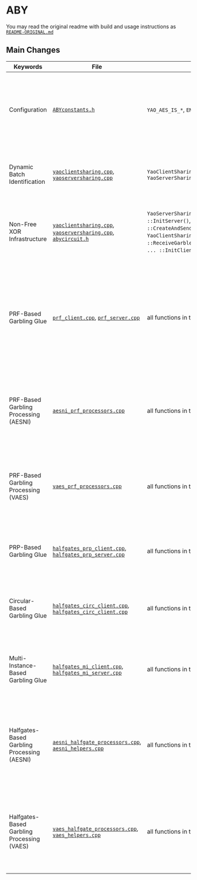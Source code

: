 # ABY

You may read the original readme with build and usage instructions as [`README-ORIGINAL.md`](README-ORIGINAL.md)

## Main Changes

|Keywords|File|Function|Summary|
|-|-|-|-|
|Configuration|[`ABYconstants.h`](src/abycore/ABY_utils/ABYconstants.h)|`YAO_AES_IS_*`, `ENABLE_VAES`, `ENABLE_HYBRID`|These defines control whether VAES will be used and what security assumption is used for AES.|
|Dynamic Batch Identification|[`yaoclientsharing.cpp`](src/abycore/sharing/yaoclientsharing.cpp), [`yaoserversharing.cpp`](src/abycore/sharing/yaoserversharing.cpp) |`YaoClientSharing::EvaluateLocalOperations()`, `YaoServerSharing::PrecomputeGC()`|Queues up non-free gates and processes them when they are referenced.|
|Non-Free XOR Infrastructure|[`yaoclientsharing.cpp`](src/abycore/sharing/yaoclientsharing.cpp), [`yaoserversharing.cpp`](src/abycore/sharing/yaoserversharing.cpp), [`abycircuit.h`](src/abycore/circuit/abycircuit.h) |`YaoServerSharing::PrepareSetupPhase()`, `... ::InitServer()`, `... ::CreateAndSendGarbledCircuit()`, `YaoClientSharing::PrepareSetupPhase()`, `... ::ReceiveGarbledCircuitAndOutputShares()`,  `... ::InitClient()`, `yao_fields`| Adds infrastructure for counting and sending XOR table entries and independent wire keys.|
|PRF-Based Garbling Glue|[`prf_client.cpp`](src/abycore/sharing/yao_variants/prf_client.cpp), [`prf_server.cpp`](src/abycore/sharing/yao_variants/prf_server.cpp)|all functions in these files|These classes derive from their respective `Yao*Sharing` classes to invoke the appropriate backend. They also handle the different key-slot invariant.|
|PRF-Based Garbling Processing (AESNI)|[`aesni_prf_processors.cpp`](src/abycore/sharing/aes_processors/aesni_prf_processors.cpp)| all functions in this file|The boilerplate for the invocations and the actual garbling / evaluation algorithms for AES-NI.|
|PRF-Based Garbling Processing (VAES)|[`vaes_prf_processors.cpp`](src/abycore/sharing/aes_processors/vaes_prf_processors.cpp)|all functions in this file|The boilerplate for the invocations and the actual garbling / evaluation algorithms for VAES.|
|PRP-Based Garbling Glue|[`halfgates_prp_client.cpp`](src/abycore/sharing/yao_variants/halfgates_prp_client.cpp), [`halfgates_prp_server.cpp`](src/abycore/sharing/yao_variants/halfgates_prp_server.cpp)|all functions in these files|These files implement the main logic to run halfgates-based garbling.|
|Circular-Based Garbling Glue|[`halfgates_circ_client.cpp`](src/abycore/sharing/yao_variants/halfgates_circ_client.cpp), [`halfgates_circ_client.cpp`](src/abycore/sharing/yao_variants/halfgates_circ_client.cpp)|all functions in these files|These files implement the minimal changes needed to the baseline halfgates garbler logic.|
|Multi-Instance-Based Garbling Glue|[`halfgates_mi_client.cpp`](src/abycore/sharing/yao_variants/halfgates_mi_client.cpp), [`halfgates_mi_server.cpp`](src/abycore/sharing/yao_variants/halfgates_mi_server.cpp)|all functions in these files|These files implement the minimal changes needed to the baseline halfgates garbler logic.|
|Halfgates-Based Garbling Processing (AESNI)|[`aesni_halfgate_processors.cpp`](src/abycore/sharing/aes_processors/aesni_halfgate_processors.cpp), [`aesni_helpers.cpp`](src/abycore/sharing/aes_processors/aesni_helpers.h)|all functions in these files| The actual processing of the garbling / evaluation operations for halfgates-based schemes using AES-NI.|
|Halfgates-Based Garbling Processing (VAES)|[`vaes_halfgate_processors.cpp`](src/abycore/sharing/aes_processors/vaes_halfgate_processors.cpp), [`vaes_helpers.cpp`](src/abycore/sharing/aes_processors/vaes_helpers.h)|all functions in these files| The actual processing of the garbling / evaluation operations for halfgates-based schemes using VAES.|